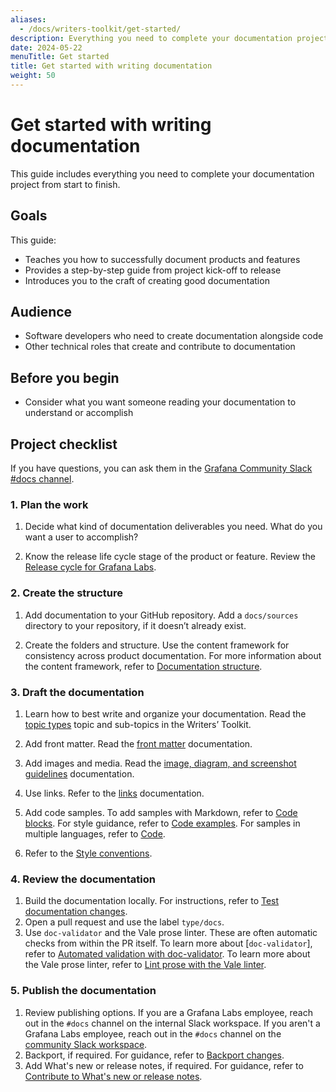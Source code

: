 ```yaml
---
aliases:
  - /docs/writers-toolkit/get-started/
description: Everything you need to complete your documentation project from start to finish.
date: 2024-05-22
menuTitle: Get started
title: Get started with writing documentation
weight: 50
---
```


# Get started with writing documentation

This guide includes everything you need to complete your documentation project from start to finish.

## Goals

This guide:

- Teaches you how to successfully document products and features
- Provides a step-by-step guide from project kick-off to release
- Introduces you to the craft of creating good documentation

## Audience

- Software developers who need to create documentation alongside code
- Other technical roles that create and contribute to documentation

## Before you begin

- Consider what you want someone reading your documentation to understand or accomplish

## Project checklist

If you have questions, you can ask them in the [Grafana Community Slack #docs channel](https://grafana.slack.com/archives/CNCRV74GP).

### 1. Plan the work

1. Decide what kind of documentation deliverables you need.
   What do you want a user to accomplish?

1. Know the release life cycle stage of the product or feature.
   Review the [Release cycle for Grafana Labs](https://grafana.com/docs/release-life-cycle/).

### 2. Create the structure

1. Add documentation to your GitHub repository.
   Add a `docs/sources` directory to your repository, if it doesn’t already exist.

1. Create the folders and structure.
   Use the content framework for consistency across product documentation.
   For more information about the content framework, refer to [Documentation structure](https://grafana.com/docs/writers-toolkit/structure/).

### 3. Draft the documentation

1. Learn how to best write and organize your documentation.
   Read the [topic types](https://grafana.com/docs/writers-toolkit/structure/topic-types/) topic and sub-topics in the Writers’ Toolkit.

1. Add front matter.
   Read the [front matter](https://grafana.com/docs/writers-toolkit/write/front-matter/) documentation.
1. Add images and media.
   Read the [image, diagram, and screenshot guidelines](https://grafana.com/docs/writers-toolkit/write/image-guidelines/) documentation.
1. Use links.
   Refer to the [links](https://grafana.com/docs/writers-toolkit/write/links/) documentation.
1. Add code samples.
   To add samples with Markdown, refer to [Code blocks](https://grafana.com/docs/writers-toolkit/write/markdown-guide/#code-blocks).
   For style guidance, refer to [Code examples](https://grafana.com/docs/writers-toolkit/write/style-guide/write-for-developers/#code-examples).
   For samples in multiple languages, refer to [Code](https://grafana.com/docs/writers-toolkit/write/shortcodes/#code).
1. Refer to the [Style conventions](https://grafana.com/docs/writers-toolkit/write/style-guide/style-conventions/).

### 4. Review the documentation

1. Build the documentation locally.
   For instructions, refer to [Test documentation changes](https://grafana.com/docs/writers-toolkit/review/test-documentation-changes/).
1. Open a pull request and use the label `type/docs`.
1. Use `doc-validator` and the Vale prose linter.
   These are often automatic checks from within the PR itself.
   To learn more about [`doc-validator`], refer to [Automated validation with doc-validator](https://grafana.com/docs/writers-toolkit/review/doc-validator/).
   To learn more about the Vale prose linter, refer to [Lint prose with the Vale linter](https://grafana.com/docs/writers-toolkit/review/lint-prose/).

### 5. Publish the documentation

<!-- vale Grafana.Timeless = NO -->

1. Review publishing options.
   If you are a Grafana Labs employee, reach out in the `#docs` channel on the internal Slack workspace.
   If you aren't a Grafana Labs employee, reach out in the `#docs` channel on the [community Slack workspace](https://grafana.slack.com/archives/CNCRV74GP).
1. Backport, if required.
   For guidance, refer to [Backport changes](https://grafana.com/docs/writers-toolkit/review/backport-changes/).
1. Add What's new or release notes, if required.
   For guidance, refer to [Contribute to What's new or release notes](https://grafana.com/docs/writers-toolkit/contribute/release-notes/).

<!-- vale Grafana.Timeless = YES -->
